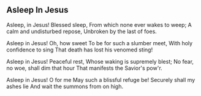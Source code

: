 ## Asleep In Jesus

Asleep, in Jesus! Blessed sleep,
From which none ever wakes to weep;
A calm and undisturbed repose,
Unbroken by the last of foes.

Asleep in Jesus! Oh, how sweet
To be for such a slumber meet,
With holy confidence to sing
That death has lost his venomed sting!

Asleep in Jesus! Peaceful rest,
Whose waking is supremely blest;
No fear, no woe, shall dim that hour
That manifests the Savior's pow'r.

Asleep in Jesus! O for me
May such a blissful refuge be!
Securely shall my ashes lie
And wait the summons from on high.